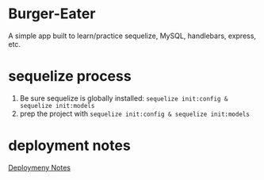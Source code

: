 # Burger-Eater

A simple app built to learn/practice sequelize, MySQL, handlebars, express, etc.

# sequelize process

1. Be sure sequelize is globally installed: `sequelize init:config & sequelize init:models`
2. prep the project with `sequelize init:config & sequelize init:models`

# deployment notes

[Deploymeny Notes](deploymentNotes.md)
